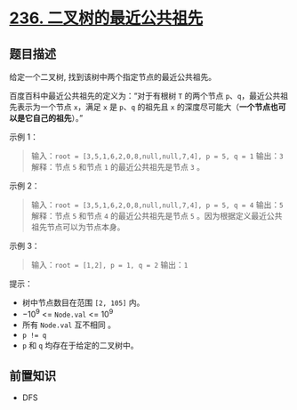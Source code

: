 # [236. 二叉树的最近公共祖先](https://leetcode.cn/problems/lowest-common-ancestor-of-a-binary-tree)

## 题目描述

给定一个二叉树, 找到该树中两个指定节点的最近公共祖先。

百度百科中最近公共祖先的定义为：“对于有根树 `T` 的两个节点 `p`、`q`，最近公共祖先表示为一个节点 `x`，满足 `x` 是 `p`、`q` 的祖先且 `x` 的深度尽可能大（**一个节点也可以是它自己的祖先**）。”

示例 1：

> 输入：`root = [3,5,1,6,2,0,8,null,null,7,4], p = 5, q = 1`
> 输出：`3`
> 解释：节点 `5` 和节点 `1` 的最近公共祖先是节点 `3` 。

示例 2：

> 输入：`root = [3,5,1,6,2,0,8,null,null,7,4], p = 5, q = 4`
> 输出：`5`
> 解释：节点 `5` 和节点 `4` 的最近公共祖先是节点 `5` 。因为根据定义最近公共祖先节点可以为节点本身。

示例 3：

> 输入：`root = [1,2], p = 1, q = 2`
> 输出：`1`

提示：

* 树中节点数目在范围 `[2, 105]` 内。
* $-10^9$ <= `Node.val` <= $10^9$
* 所有 `Node.val` 互不相同 。
* `p != q`
* `p` 和 `q` 均存在于给定的二叉树中。

## 前置知识

- DFS